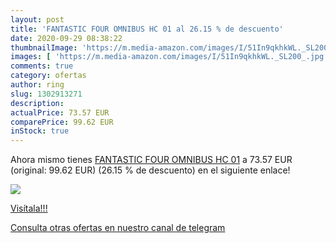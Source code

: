 ```yaml
---
layout: post
title: 'FANTASTIC FOUR OMNIBUS HC 01 al 26.15 % de descuento'
date: 2020-09-29 08:38:22
thumbnailImage: 'https://m.media-amazon.com/images/I/51In9qkhkWL._SL200_.jpg'
images: [ 'https://m.media-amazon.com/images/I/51In9qkhkWL._SL200_.jpg' ]
comments: true
category: ofertas
author: ring
slug: 1302913271
description:
actualPrice: 73.57 EUR
comparePrice: 99.62 EUR
inStock: true
---
```


Ahora mismo tienes [FANTASTIC FOUR OMNIBUS HC 01](https://www.amazon.com/dp/1302913271/?tag=redken08-20) a 73.57 EUR (original: 99.62 EUR) (26.15 %  de descuento) en el siguiente enlace!

[![](https://m.media-amazon.com/images/I/51In9qkhkWL._SL200_.jpg)](https://www.amazon.com/dp/1302913271/?tag=redken08-20)

[Visítala!!!](https://www.amazon.com/dp/1302913271/?tag=redken08-20)

[Consulta otras ofertas en nuestro canal de telegram](https://t.me/s/ofertas25)
